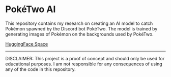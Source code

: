 # PokéTwo AI

This repository contains my research on creating an AI model to catch Pokémon spawned by the Discord bot PokéTwo. The model is trained by generating images of Pokémon on the backgrounds used by PokéTwo.

[HuggingFace Space](https://huggingface.co/spaces/LightningDev1/PokeTwo)

---

DISCLAIMER: This project is a proof of concept and should only be used for educational purposes. I am not responsible for any consequences of using any of the code in this repository.
